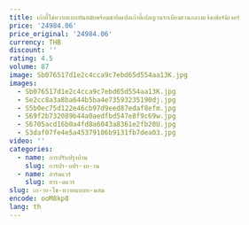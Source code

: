 ```yaml
---
title: เก้าอี้ไข่หวายแบบทันสมัยพร้อมขายึดเปลเก้าอี้เปลญวนระเบียงสวนกลางแจ้งเฟอร์นิเจอร์
price: '24984.06'
price_original: '24984.06'
currency: THB
discount: ''
rating: 4.5
volume: 87
image: Sb076517d1e2c4cca9c7ebd65d554aa13K.jpg
images:
  - Sb076517d1e2c4cca9c7ebd65d554aa13K.jpg
  - Se2cc8a3a8ba644b5ba4e73593235190dj.jpg
  - S5b0ec75d122e46cb97d9eed87edaf8efm.jpg
  - S69f2b732089b44a0aedfbd547e8f9c69w.jpg
  - S6705acd16b0a4fd8a6043a8361e2fb20U.jpg
  - S3daf07fe4e5a45379106b9131fb7dea03.jpg
video: ''
categories:
  - name: การปรับปรุงบ้าน
    slug: การปร-บปร-งบ-าน
  - name: ฮาร์ดแวร์
    slug: ฮาร-ดแวร
slug: เก-าอ-ไข-หวายแบบท-นสม
encode: ooM8kp8
lang: th
---
```

  